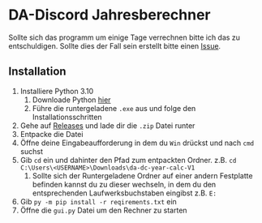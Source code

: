 # DA-Discord Jahresberechner

Sollte sich das programm um einige Tage verrechnen bitte ich das zu entschuldigen.
Sollte dies der Fall sein erstellt bitte einen [Issue](https://github.com/matito-dev/da-dc-year-calc/issues/new).

## Installation

 1. Installiere Python 3.10
	 1. Downloade Python [hier](https://www.python.org/downloads/release/python-3112/) 
	 2. Führe die runtergeladene `.exe` aus und folge den Installationsschritten
 2. Gehe auf [Releases](https://github.com/matito-dev/da-dc-year-calc/releases) und lade dir die `.zip` Datei runter
 3. Entpacke die Datei
 4. Öffne deine Eingabeaufforderung in dem du `Win` drückst und nach `cmd` suchst
 5. Gib `cd` ein und dahinter den Pfad zum entpackten Ordner. z.B. `cd C:\Users\<USERNAME>\Downloads\da-dc-year-calc-V1`
    1. Sollte sich der Runtergeladene Ordner auf einer andern Festplatte befinden kannst du zu dieser wechseln, in dem du den entsprechenden Laufwerksbuchstaben eingibst z.B. `E:` 
 6. Gib `py -m pip install -r reqirements.txt` ein 
 7. Öffne die `gui.py` Datei um den Rechner zu starten
